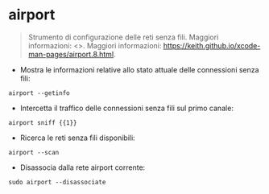 # airport

> Strumento di configurazione delle reti senza fili.
> Maggiori informazioni: <>.
> Maggiori informazioni: <https://keith.github.io/xcode-man-pages/airport.8.html>.

- Mostra le informazioni relative allo stato attuale delle connessioni senza fili:

`airport --getinfo`

- Intercetta il traffico delle connessioni senza fili sul primo canale:

`airport sniff {{1}}`

- Ricerca le reti senza fili disponibili:

`airport --scan`

- Disassocia dalla rete airport corrente:

`sudo airport --disassociate`
